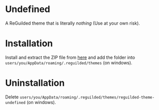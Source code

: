 # Undefined

A ReGuilded theme that is literally *nothing* (Use at your own risk).

# Installation

Install and extract the ZIP file from [here](https://github.com/gamertike/reguilded-theme-undefined/releases) and add the folder into `users/you/AppData/roaming/.reguilded/themes` (on windows).

# Uninstallation

Delete `users/you/AppData/roaming/.reguilded/themes/reguilded-theme-undefined` (on windows).

